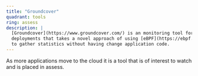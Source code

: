 ```yaml
---
title: "Groundcover"
quadrant: tools
ring: assess
description: |
  [Groundcover](https://www.groundcover.com/) is an monitoring tool for cloud
  deployments that takes a novel approach of using [eBPF](https://ebpf.io/)
  to gather statistics without having change application code.
---
```


As more applications move to the cloud it is a tool that is of interest to watch
and is placed in assess.
